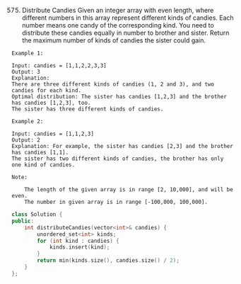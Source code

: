 575. Distribute Candies
Given an integer array with even length, where different numbers in this array represent different kinds of candies. Each number means one candy of the corresponding kind. You need to distribute these candies equally in number to brother and sister. Return the maximum number of kinds of candies the sister could gain.
```
Example 1:

Input: candies = [1,1,2,2,3,3]
Output: 3
Explanation:
There are three different kinds of candies (1, 2 and 3), and two candies for each kind.
Optimal distribution: The sister has candies [1,2,3] and the brother has candies [1,2,3], too. 
The sister has three different kinds of candies. 

Example 2:

Input: candies = [1,1,2,3]
Output: 2
Explanation: For example, the sister has candies [2,3] and the brother has candies [1,1]. 
The sister has two different kinds of candies, the brother has only one kind of candies. 

Note:

    The length of the given array is in range [2, 10,000], and will be even.
    The number in given array is in range [-100,000, 100,000].
```
```c++
class Solution {
public:
    int distributeCandies(vector<int>& candies) {
        unordered_set<int> kinds;
        for (int kind : candies) {
            kinds.insert(kind);
        }
        return min(kinds.size(), candies.size() / 2);
    }
};

```